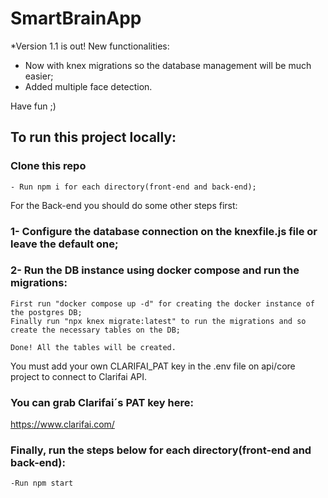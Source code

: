 # SmartBrainApp

\*Version 1.1 is out! New functionalities:

- Now with knex migrations so the database management will be much easier;
- Added multiple face detection.

Have fun ;)

## To run this project locally:

### Clone this repo

```
- Run npm i for each directory(front-end and back-end);
```

For the Back-end you should do some other steps first:

### 1- Configure the database connection on the knexfile.js file or leave the default one;

### 2- Run the DB instance using docker compose and run the migrations:

```
First run "docker compose up -d" for creating the docker instance of the postgres DB;
Finally run "npx knex migrate:latest" to run the migrations and so create the necessary tables on the DB;

Done! All the tables will be created.
```

You must add your own CLARIFAI_PAT key in the .env file on api/core project to connect to Clarifai API.

### You can grab Clarifai´s PAT key here:

https://www.clarifai.com/

### Finally, run the steps below for each directory(front-end and back-end):

```
-Run npm start
```
